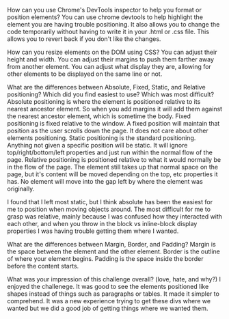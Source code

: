 How can you use Chrome's DevTools inspector to help you format or position elements?
You can use chrome devtools to help highlight the element you are having trouble positioning. It also allows you to change the code temporarily without having to write it in your .html or .css file. This allows you to revert back if you don't like the changes.


How can you resize elements on the DOM using CSS?
You can adjust their height and width. You can adjust their margins to push them farther away from another element. You can adjust what display they are, allowing for other elements to be displayed on the same line or not.


What are the differences between Absolute, Fixed, Static, and Relative positioning? Which did you find easiest to use? Which was most difficult?
Absolute positioning is where the element is positioned relative to its nearest ancestor element. So when you add margins it will add them against the nearest ancestor element, which is sometime the body.
Fixed positioning is fixed relative to the window. A fixed position will maintain that position as the user scrolls down the page. It does not care about other elements positioning.
Static positioning is the standard positioning. Anything not given a specific position will be static. It will ignore top/right/bottom/left properties and just run within the normal flow of the page.
Relative positioning is positioned relative to what it would normally be in the flow of the page. The element still takes up that normal space on the page, but it's content will be moved depending on the top, etc properties it has. No element will move into the gap left by where the element was originally.

I found that I left most static, but I think absolute has been the easiest for me to position when moving objects around. The most difficult for me to grasp was relative, mainly because I was confused how they interacted with each other, and when you throw in the block vs inline-block display properties I was having trouble getting them where I wanted.

What are the differences between Margin, Border, and Padding?
Margin is the space between the element and the other element. Border is the outline of where your element begins. Padding is the space inside the border before the content starts.

What was your impression of this challenge overall? (love, hate, and why?) 
I enjoyed the challenege. It was good to see the elements positioned like shapes instead of things such as paragraphs or tables. It made it simpler to comprehend. It was a new experience trying to get these divs where we wanted but we did a good job of getting things where we wanted them.